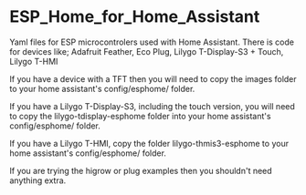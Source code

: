 # ESP_Home_for_Home_Assistant
Yaml files for ESP microcontrolers used with Home Assistant. There is code for devices like; Adafruit Feather, Eco Plug, Lilygo T-Display-S3 + Touch, Lilygo T-HMI

If you have a device with a TFT then you will need to copy the images folder to your home assistant's config/esphome/ folder.

If you have a Lilygo T-Display-S3, including the touch version, you will need to copy the lilygo-tdisplay-esphome folder into your home assistant's config/esphome/ folder.

If you have a Lilygo T-HMI, copy the folder lilygo-thmis3-esphome to your home assistant's config/esphome/ folder.

If you are trying the higrow or plug examples then you shouldn't need anything extra.
